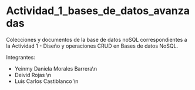 # Actividad_1_bases_de_datos_avanzadas
Colecciones y documentos de la base de datos noSQL correspondientes a la Actividad 1 - Diseño y operaciones CRUD en Bases de datos NoSQL.


Integrantes:


- Yeinmy Daniela Morales Barrera\n
- Deivid Rojas \n
- Luis Carlos Castiblanco \n
